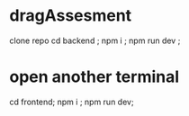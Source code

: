 # dragAssesment

clone repo 
cd backend ;
npm i ;
npm run dev ;


# open another terminal 
cd frontend;
npm i ;
npm run dev;
